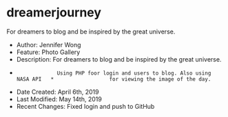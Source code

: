 # dreamerjourney

For dreamers to blog and be inspired by the great universe.

 * Author:          Jennifer Wong
 * Feature:         Photo Gallery
 * Description:     For dreamers to blog and be inspired by the great universe.
 *                  Using PHP foor login and users to blog. Also using NASA API   *                  for viewing the image of the day.
 * Date Created:    April 6th, 2019
 * Last Modified:   May 14th, 2019
 * Recent Changes:  Fixed login and push to GitHub